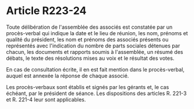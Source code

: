 # Article R223-24

Toute délibération de l'assemblée des associés est constatée par un procès-verbal qui indique la date et le lieu de réunion, les nom, prénoms et qualité du président, les nom et prénoms des associés présents ou représentés avec l'indication du nombre de parts sociales détenues par chacun, les documents et rapports soumis à l'assemblée, un résumé des débats, le texte des résolutions mises au voix et le résultat des votes.

En cas de consultation écrite, il en est fait mention dans le procès-verbal, auquel est annexée la réponse de chaque associé.

Les procès-verbaux sont établis et signés par les gérants et, le cas échéant, par le président de séance. Les dispositions des articles R. 221-3 et R. 221-4 leur sont applicables.
